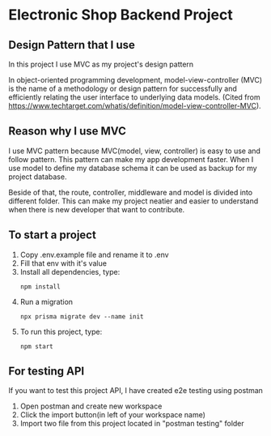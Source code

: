 # Electronic Shop Backend Project
## Design Pattern that I use
In this project I use MVC as my project's design pattern  

In object-oriented programming development, model-view-controller (MVC) is the name of a methodology or design pattern for successfully and efficiently relating the user interface to underlying data models. (Cited from <https://www.techtarget.com/whatis/definition/model-view-controller-MVC>).

## Reason why I use MVC
I use MVC pattern because MVC(model, view, controller) is easy to use and follow pattern. This pattern can make my app development faster. When I use model to define my database schema it can be used as backup for my project database.  

Beside of that, the route, controller, middleware and model is divided into different folder. This can make my project neatier and easier to understand when there is new developer that want to contribute.

## To start a project
1. Copy .env.example file and rename it to .env  
2. Fill that env with it's value
3. Install all dependencies, type:
    ```
    npm install
    ```
4. Run a migration
    ```
    npx prisma migrate dev --name init
    ```
5. To run this project, type:
    ```
    npm start
    ```
    
## For testing API
If you want to test this project API, I have created e2e testing using postman
1. Open postman and create new workspace
2. Click the import button(in left of your workspace name)
3. Import two file from this project located in "postman testing" folder
